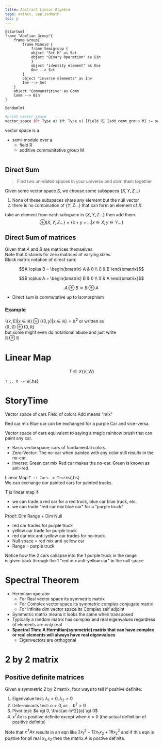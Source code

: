```yaml
---
title: Abstract Linear Algebra
tags: mathcs, appliedmath
toc: y
---
```


```plantuml
@startuml
frame "Abelian Group"{
    frame Group{
        frame Monoid {
            frame Semigroup {
            object "Set M" as Set
            object "Binary Operation" as Bin
            }
            object "identity element" as One
            One --> Set
        }
        object "inverse elements" as Inv
        Inv --> Set
    }
    object "Communatitive" as Comm
    Comm --> Bin
}

@endumlml
```

```bash
#print vector_space
vector_space (R: Type u) (M: Type v) [field R] [add_comm_group M] := semimodule R M
```

vector space is a 

* semi-module over a
  * field R 
  * additive communitative group M
```plantuml

```

## Direct Sum

> Find two unrelated spaces in your universe and slam them together 

Given some vector space $S$, we choose some subspaces $\{X,Y,Z...\}$

1. None of these subspaces share any element but the null vector
2. there is no combination of $\{Y,Z...\}$ that can form an element of $X$.

take an element from each subspace in $\{X,Y,Z...\}$ then add them.  
$$\oplus \{X,Y,Z...\} = \{x + y + ... | x \in X, y \in Y ...\}$$ 

## Direct Sum of matrices

Given that $A$ and $B$ are matrices themselves.  
Note that $0$ stands for zero matrices of varying sizes.  
Block matrix notation of direct sum:  

$$A \oplus B = \begin{bmatrix}
A & 0 \\
0 & B 
\end{bmatrix}$$

$$B \oplus A = \begin{bmatrix}
B & 0 \\
0 & A 
\end{bmatrix}$$

$$ A \oplus B \cong B \oplus A $$

* Direct sum is commutative up to isomorphism

### Example

$\{(x,0) | x\in \mathbb{R}\} \oplus \{(0,y) | x\in \mathbb{R}\}=\mathbb{R}^2$ or written as   
$(\mathbb{R},0) \oplus (0,\mathbb{R})$   
but some might even do notational abuse and just write   
$\mathbb{R} \oplus \mathbb{R}$



# Linear Map

$$ T \in \mathcal{L}(V,W) $$

`T :: V -> W`{.hs}

# StoryTime

Vector space of cars
Field of colors
Add means "mix"
  
Red car mix Blue car can be exchanged for a purple Car and vice-versa.   

Vector space of cars equivalent to saying a magic rainbow brush that can paint any car.  

* Basis vectorspace: cars of fundamental colors.  
* Zero-Vector: The no-car when painted with any color still results in the no-car. 
* Inverse: Green car mix Red car makes the no-car. Green is known as anti-red.

Linear Map `T :: Cars -> Trucks`{.hs}  
We can exchange our painted cars for painted trucks.  

T is linear map if 

* we can trade a red car for a red truck, blue car blue truck, etc.  
* we can trade "red car mix blue car" for a "purple truck"


Proof: Dim Range + Dim Null

* red car trades for purple truck
* yellow car trade for purple truck
* red car mix anti-yellow car trades for no-truck.
* Null space = red mix anti-yellow car
* Range = purple truck

Notice how the 2 cars collapse into the 1 purple truck in the range  
is given back through the 1 "red mix anti-yellow car" in the null space


# Spectral Theorem

* Hermitian operator 
  * For Real vector space its symmetric matrix
  * For Complex vector space its symmetric complex conjugate matrix
  * For Infinite dim vector space its Complex self adjoint 
* Symmetric matrix means it looks the same when transposed
* Typically a random matrix has complex and real eigenvalues regardless of elements are only real
* **Spectral Thm: A Hermitian(symmetric) matrix that can have complex or real elements will always have real eigenvalues**
  * Eigenvectors are orthogonal


# 2 by 2 matrix  

## Positive definite matrices

Given a symmetric 2 by 2 matrix, four ways to tell if positive definite:  

1. Eigenvalue test: $\lambda_1 \gt 0, \lambda_2 \gt 0$
2. Determinants test: $a \gt 0, ac - b^2 \gt 0$
3. Pivot test: $a \gt 0, \frac{ac-b^2}{a} \gt 0$
4. $x^TAx$ is positive definite except when $x=0$  (the actual definition of positive definite)

Note that $x^TAx$ results in an eqn like $2x_1^2+12x_1x_2+18x_2^2$ and if this eqn is postive for all real $x_1, x_2$ then the matrix $A$ is postive definite.